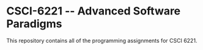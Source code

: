 # CSCI-6221 -- Advanced Software Paradigms
This repository contains all of the programming assignments for CSCI 6221.
